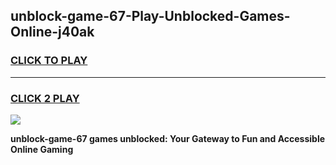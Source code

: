 
## unblock-game-67-Play-Unblocked-Games-Online-j40ak
<h3>
<a href="https://premium76.site?title=unblock-game-67&ref=24A">CLICK TO PLAY</a></h3>
<hr>

<h3>
<a href="https://premium76.site?title=unblock-game-67&ref=24A">CLICK 2 PLAY</a>
  
</h3>

<a href="https://premium76.site?title=unblock-game-67&ref=24A"><img src="https://clearcache.store/games.png"></a>


**unblock-game-67 games unblocked: Your Gateway to Fun and Accessible Online Gaming**
